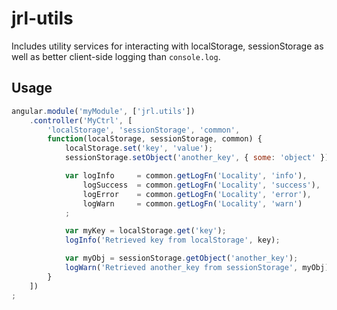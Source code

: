 # jrl-utils

Includes utility services for interacting with localStorage, sessionStorage as well as better client-side logging than `console.log`.

## Usage

```javascript
angular.module('myModule', ['jrl.utils'])
    .controller('MyCtrl', [
        'localStorage', 'sessionStorage', 'common',
        function(localStorage, sessionStorage, common) {
            localStorage.set('key', 'value');
            sessionStorage.setObject('another_key', { some: 'object' });

            var logInfo     = common.getLogFn('Locality', 'info'),
                logSuccess  = common.getLogFn('Locality', 'success'),
                logError    = common.getLogFn('Locality', 'error'),
                logWarn     = common.getLogFn('Locality', 'warn')
            ;

            var myKey = localStorage.get('key');
            logInfo('Retrieved key from localStorage', key);

            var myObj = sessionStorage.getObject('another_key');
            logWarn('Retrieved another_key from sessionStorage', myObj);
        }
    ])
;
```